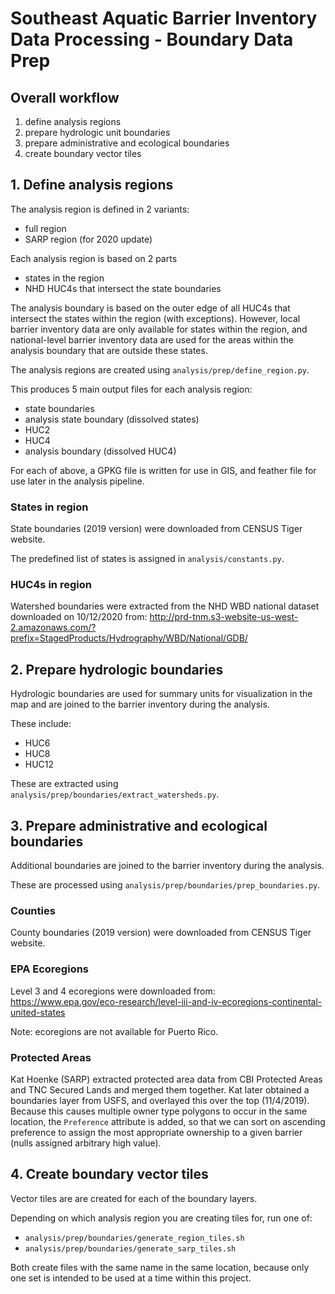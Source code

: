 # Southeast Aquatic Barrier Inventory Data Processing - Boundary Data Prep

## Overall workflow

1. define analysis regions
2. prepare hydrologic unit boundaries
3. prepare administrative and ecological boundaries
4. create boundary vector tiles

## 1. Define analysis regions

The analysis region is defined in 2 variants:

- full region
- SARP region (for 2020 update)

Each analysis region is based on 2 parts

- states in the region
- NHD HUC4s that intersect the state boundaries

The analysis boundary is based on the outer edge of all HUC4s that intersect
the states within the region (with exceptions). However, local barrier inventory
data are only available for states within the region, and national-level
barrier inventory data are used for the areas within the analysis boundary that
are outside these states.

The analysis regions are created using `analysis/prep/define_region.py`.

This produces 5 main output files for each analysis region:

- state boundaries
- analysis state boundary (dissolved states)
- HUC2
- HUC4
- analysis boundary (dissolved HUC4)

For each of above, a GPKG file is written for use in GIS, and feather file
for use later in the analysis pipeline.

### States in region

State boundaries (2019 version) were downloaded from CENSUS Tiger website.

The predefined list of states is assigned in `analysis/constants.py`.

### HUC4s in region

Watershed boundaries were extracted from the NHD WBD national dataset downloaded
on 10/12/2020 from: http://prd-tnm.s3-website-us-west-2.amazonaws.com/?prefix=StagedProducts/Hydrography/WBD/National/GDB/

## 2. Prepare hydrologic boundaries

Hydrologic boundaries are used for summary units for visualization in the map
and are joined to the barrier inventory during the analysis.

These include:

- HUC6
- HUC8
- HUC12

These are extracted using `analysis/prep/boundaries/extract_watersheds.py`.

## 3. Prepare administrative and ecological boundaries

Additional boundaries are joined to the barrier inventory during the analysis.

These are processed using `analysis/prep/boundaries/prep_boundaries.py`.

### Counties

County boundaries (2019 version) were downloaded from CENSUS Tiger website.

### EPA Ecoregions

Level 3 and 4 ecoregions were downloaded from: https://www.epa.gov/eco-research/level-iii-and-iv-ecoregions-continental-united-states

Note: ecoregions are not available for Puerto Rico.

### Protected Areas

Kat Hoenke (SARP) extracted protected area data from CBI Protected Areas and TNC Secured Lands and merged them together. Kat later obtained a boundaries layer from USFS, and overlayed this over the top (11/4/2019). Because this causes multiple owner type polygons to occur in the same location, the `Preference` attribute is added, so that we can sort on ascending preference to assign the most appropriate ownership to a given barrier (nulls assigned arbitrary high value).

## 4. Create boundary vector tiles

Vector tiles are are created for each of the boundary layers.

Depending on which analysis region you are creating tiles for, run one of:

- `analysis/prep/boundaries/generate_region_tiles.sh`
- `analysis/prep/boundaries/generate_sarp_tiles.sh`

Both create files with the same name in the same location, because only one
set is intended to be used at a time within this project.
